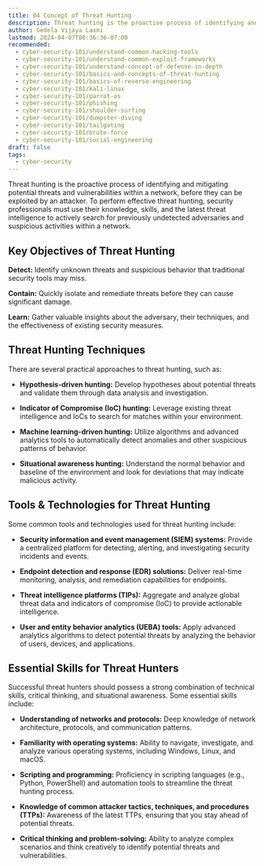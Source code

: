 ```yaml
---
title: 04 Concept of Threat Hunting
description: Threat hunting is the proactive process of identifying and mitigating potential threats and vulnerabilities within a network.
author: Gedela Vijaya Laxmi
lastmod: 2024-04-07T08:36:36-07:00
recommended:
  - cyber-security-101/understand-common-hacking-tools
  - cyber-security-101/understand-common-exploit-frameworks
  - cyber-security-101/understand-concept-of-defense-in-depth
  - cyber-security-101/basics-and-concepts-of-threat-hunting
  - cyber-security-101/basics-of-reverse-engineering
  - cyber-security-101/kali-linux
  - cyber-security-101/parrot-os
  - cyber-security-101/phishing
  - cyber-security-101/shoulder-surfing
  - cyber-security-101/dumpster-diving
  - cyber-security-101/tailgating
  - cyber-security-101/brute-force
  - cyber-security-101/social-engineering
draft: false
tags:
  - cyber-security
--- 
```


Threat hunting is the proactive process of identifying and mitigating potential threats and vulnerabilities within a network, before they can be exploited by an attacker. To perform effective threat hunting, security professionals must use their knowledge, skills, and the latest threat intelligence to actively search for previously undetected adversaries and suspicious activities within a network.

## Key Objectives of Threat Hunting

**Detect:** Identify unknown threats and suspicious behavior that traditional security tools may miss.

**Contain:** Quickly isolate and remediate threats before they can cause significant damage.

**Learn:** Gather valuable insights about the adversary, their techniques, and the effectiveness of existing security measures.

## Threat Hunting Techniques

There are several practical approaches to threat hunting, such as:

* **Hypothesis-driven hunting:** Develop hypotheses about potential threats and validate them through data analysis and investigation.

* **Indicator of Compromise (IoC) hunting:** Leverage existing threat intelligence and IoCs to search for matches within your environment.

* **Machine learning-driven hunting:** Utilize algorithms and advanced analytics tools to automatically detect anomalies and other suspicious patterns of behavior.

* **Situational awareness hunting:** Understand the normal behavior and baseline of the environment and look for deviations that may indicate malicious activity.

## Tools & Technologies for Threat Hunting

Some common tools and technologies used for threat hunting include:

* **Security information and event management (SIEM) systems:** Provide a centralized platform for detecting, alerting, and investigating security incidents and events.

* **Endpoint detection and response (EDR) solutions:** Deliver real-time monitoring, analysis, and remediation capabilities for endpoints.

* **Threat intelligence platforms (TIPs):** Aggregate and analyze global threat data and indicators of compromise (IoC) to provide actionable intelligence.
* **User and entity behavior analytics (UEBA) tools:** Apply advanced analytics algorithms to detect potential threats by analyzing the behavior of users, devices, and applications.

## Essential Skills for Threat Hunters

Successful threat hunters should possess a strong combination of technical skills, critical thinking, and situational awareness. Some essential skills include:

* **Understanding of networks and protocols:** Deep knowledge of network architecture, protocols, and communication patterns.

* **Familiarity with operating systems:** Ability to navigate, investigate, and analyze various operating systems, including Windows, Linux, and macOS.

* **Scripting and programming:** Proficiency in scripting languages (e.g., Python, PowerShell) and automation tools to streamline the threat hunting process.

* **Knowledge of common attacker tactics, techniques, and procedures (TTPs):** Awareness of the latest TTPs, ensuring that you stay ahead of potential threats.

* **Critical thinking and problem-solving:** Ability to analyze complex scenarios and think creatively to identify potential threats and vulnerabilities.
